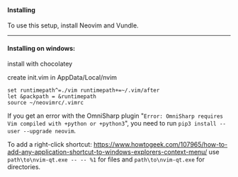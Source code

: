 #### Installing
To use this setup, install Neovim and Vundle.

---

#### Installing on windows:

install with chocolatey

create init.vim in AppData/Local/nvim
```
set runtimepath^=./vim runtimepath+=~/.vim/after
let &packpath = &runtimepath
source ~/neovimrc/.vimrc
```

If you get an error with the OmniSharp plugin "`Error: OmniSharp requires Vim compiled with +python or +python3`", you need to run `pip3 install --user --upgrade neovim`.

To add a right-click shortcut:
https://www.howtogeek.com/107965/how-to-add-any-application-shortcut-to-windows-explorers-context-menu/
use `path\to\nvim-qt.exe -- -- %1` for files and `path\to\nvim-qt.exe` for directories.
